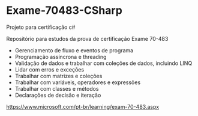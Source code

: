 # Exame-70483-CSharp
Projeto para certificação c# 

Repositório para estudos da prova de certificação Exame 70-483

- Gerenciamento de fluxo e eventos de programa
- Programação assíncrona e threading
- Validação de dados e trabalhar com coleções de dados, incluindo LINQ
- Lidar com erros e exceções
- Trabalhar com matrizes e coleções
- Trabalhar com variáveis, operadores e expressões
- Trabalhar com classes e métodos
- Declarações de decisão e iteração

https://www.microsoft.com/pt-br/learning/exam-70-483.aspx
